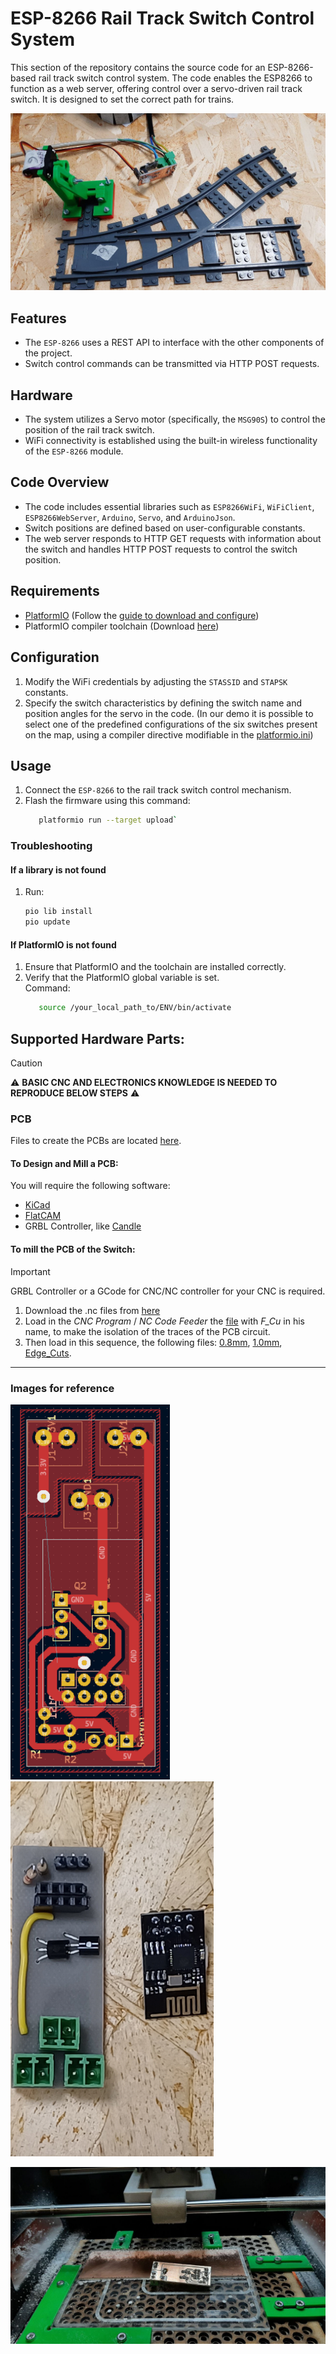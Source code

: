 # ESP-8266 Rail Track Switch Control System

This section of the repository contains the source code for an ESP-8266-based rail track switch control system. The code enables the ESP8266 to function as a web server, offering control over a servo-driven rail track switch. It is designed to set the correct path for trains.

![Switch Image](../imgs/switch.jpg)

## Features
- The `ESP-8266` uses a REST API to interface with the other components of the project.
- Switch control commands can be transmitted via HTTP POST requests.

## Hardware
- The system utilizes a Servo motor (specifically, the `MSG90S`) to control the position of the rail track switch.
- WiFi connectivity is established using the built-in wireless functionality of the `ESP-8266` module.

## Code Overview
- The code includes essential libraries such as `ESP8266WiFi`, `WiFiClient`, `ESP8266WebServer`, `Arduino`, `Servo`, and `ArduinoJson`.
- Switch positions are defined based on user-configurable constants.
- The web server responds to HTTP GET requests with information about the switch and handles HTTP POST requests to control the switch position.

## Requirements
- [PlatformIO](https://platformio.org/platformio-ide) (Follow the [guide to download and configure](https://docs.platformio.org/en/latest/core/installation/index.html))
- PlatformIO compiler toolchain (Download [here](https://registry.platformio.org/platforms/platformio/espressif8266/installation))

## Configuration
1. Modify the WiFi credentials by adjusting the `STASSID` and `STAPSK` constants.
2. Specify the switch characteristics by defining the switch name and position angles for the servo in the code.
   (In our demo it is possible to select one of the predefined configurations of the six switches present on the map, using a compiler directive modifiable in the [platformio.ini](./platformio.ini))

## Usage
1. Connect the `ESP-8266` to the rail track switch control mechanism.
2. Flash the firmware using this command:  
   ```bash
      platformio run --target upload`
   ```
### Troubleshooting
#### If a library is not found
1. Run:  
    ```bash
    pio lib install
    pio update
    ```
#### If PlatformIO is not found
1. Ensure that PlatformIO and the toolchain are installed correctly.
2. Verify that the PlatformIO global variable is set.  
   Command:
   ```bash
      source /your_local_path_to/ENV/bin/activate
   ```
## Supported Hardware Parts:
>[!CAUTION]
>⚠️ **BASIC CNC AND ELECTRONICS KNOWLEDGE IS NEEDED TO REPRODUCE BELOW STEPS** ⚠️
### PCB
Files to create the PCBs are located [here](./hardware/Switch_PCB).
#### To Design and Mill a PCB:
You will require the following software:
- [KiCad](https://www.kicad.org/)
- [FlatCAM](http://flatcam.org/)
- GRBL Controller, like [Candle](https://github.com/Denvi/Candle)

#### To mill the PCB of the Switch:
>[!IMPORTANT]
>GRBL Controller or a GCode for CNC/NC controller for your CNC is required.
1. Download the .nc files from [here](./hardware/Switch_PCB/FlatCAM/OutputFiles)
2. Load in the _CNC Program_ / _NC Code Feeder_ the [file](./hardware/Switch_PCB/FlatCAM/OutputFiles/Switch_PCB_ESP01-F_Cu.gbr_cnc_file.nc) with _F_Cu_ in his name, to make the isolation of the traces of the PCB circuit.
3. Then load in this sequence, the following files: [0.8mm](./hardware/Switch_PCB/FlatCAM/OutputFiles/Switch_PCB_ESP01-PTH_0.8mm.drl_cnc.nc), [1.0mm](./hardware/Switch_PCB/FlatCAM/OutputFiles/Switch_PCB_ESP01-PTH_1.0mm.drl_cnc.nc), [Edge_Cuts](./hardware/Switch_PCB/FlatCAM/OutputFiles/Switch_PCB_ESP01-Edge_Cuts.gbr_cutout_cnc.nc).

___
### Images for reference

<p float="left">
   <img src="../imgs/switch_KiCAD_pcb.png" height="600" />
   <img src="../imgs/switch_board.jpg" height="600" />
</p>

![Switch PCB inside CNC](../imgs/switch_pcb_inside_CNC.jpg)
